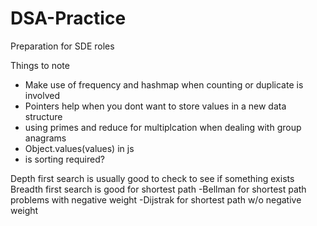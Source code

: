 # DSA-Practice
Preparation for SDE roles


Things to note

* Make use of frequency and hashmap when counting or duplicate is involved
* Pointers help when you dont want to store values in a new data structure
* using primes and reduce for multiplcation when dealing with group anagrams
* Object.values(values) in js
* is sorting required?


Depth first search is usually good to check to see if something exists
Breadth first search is good for shortest path
    -Bellman for shortest path problems with negative weight
    -Dijstrak for shortest path w/o negative weight